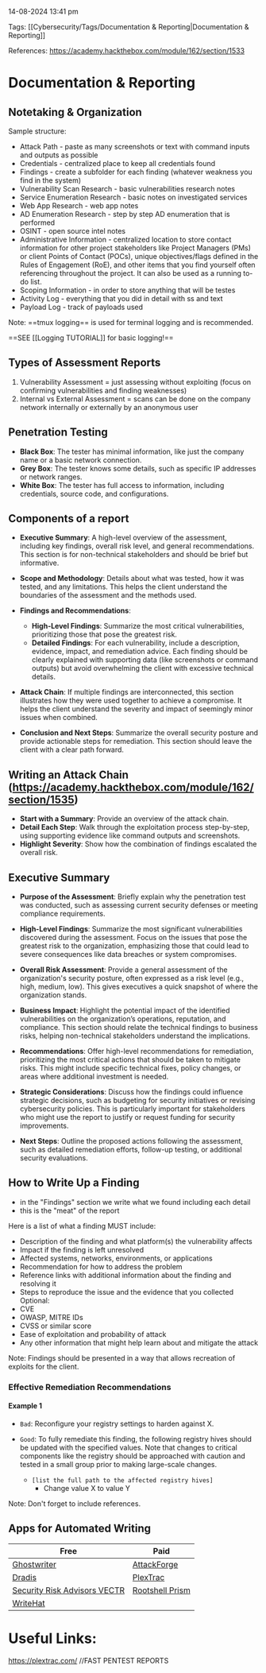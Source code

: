 
14-08-2024 13:41 pm

Tags: [[Cybersecurity/Tags/Documentation & Reporting|Documentation & Reporting]]

References: https://academy.hackthebox.com/module/162/section/1533


# Documentation & Reporting

## Notetaking & Organization

Sample structure:
- Attack Path - paste as many screenshots or text with command inputs and outputs as possible
- Credentials - centralized place to keep all credentials found
- Findings - create a subfolder for each finding (whatever weakness you find in the system)
- Vulnerability Scan Research - basic vulnerabilities research notes
- Service Enumeration Research - basic notes on investigated services
- Web App Research - web app notes
- AD Enumeration Research - step by step AD enumeration that is performed
- OSINT - open source intel notes
- Administrative Information - centralized location to store contact information for other project stakeholders like Project Managers (PMs) or client Points of Contact (POCs), unique objectives/flags defined in the Rules of Engagement (RoE), and other items that you find yourself often referencing throughout the project. It can also be used as a running to-do list.
- Scoping Information - in order to store anything that will be testes
- Activity Log - everything that you did in detail with ss and text
- Payload Log - track of payloads used

Note: ==tmux logging== is used for terminal logging and is recommended.

==SEE [[Logging TUTORIAL]] for basic logging!==

## Types of Assessment Reports

1) Vulnerability Assessment = just assessing without exploiting (focus on confirming vulnerabilities and finding weaknesses)
2) Internal vs External Assessment = scans can be done on the company network internally or externally by an anonymous user

## Penetration Testing

- **Black Box**: The tester has minimal information, like just the company name or a basic network connection.
- **Grey Box**: The tester knows some details, such as specific IP addresses or network ranges.
- **White Box**: The tester has full access to information, including credentials, source code, and configurations.

## Components of a report

- **Executive Summary**: A high-level overview of the assessment, including key findings, overall risk level, and general recommendations. This section is for non-technical stakeholders and should be brief but informative.

- **Scope and Methodology**: Details about what was tested, how it was tested, and any limitations. This helps the client understand the boundaries of the assessment and the methods used.

- **Findings and Recommendations**:
    - **High-Level Findings**: Summarize the most critical vulnerabilities, prioritizing those that pose the greatest risk.
    - **Detailed Findings**: For each vulnerability, include a description, evidence, impact, and remediation advice. Each finding should be clearly explained with supporting data (like screenshots or command outputs) but avoid overwhelming the client with excessive technical details.

- **Attack Chain**: If multiple findings are interconnected, this section illustrates how they were used together to achieve a compromise. It helps the client understand the severity and impact of seemingly minor issues when combined.

- **Conclusion and Next Steps**: Summarize the overall security posture and provide actionable steps for remediation. This section should leave the client with a clear path forward.

## Writing an Attack Chain (https://academy.hackthebox.com/module/162/section/1535)

- **Start with a Summary**: Provide an overview of the attack chain.
- **Detail Each Step**: Walk through the exploitation process step-by-step, using supporting evidence like command outputs and screenshots.
- **Highlight Severity**: Show how the combination of findings escalated the overall risk.

## Executive Summary

- **Purpose of the Assessment**: Briefly explain why the penetration test was conducted, such as assessing current security defenses or meeting compliance requirements.

- **High-Level Findings**: Summarize the most significant vulnerabilities discovered during the assessment. Focus on the issues that pose the greatest risk to the organization, emphasizing those that could lead to severe consequences like data breaches or system compromises.

- **Overall Risk Assessment**: Provide a general assessment of the organization's security posture, often expressed as a risk level (e.g., high, medium, low). This gives executives a quick snapshot of where the organization stands.

- **Business Impact**: Highlight the potential impact of the identified vulnerabilities on the organization’s operations, reputation, and compliance. This section should relate the technical findings to business risks, helping non-technical stakeholders understand the implications.

- **Recommendations**: Offer high-level recommendations for remediation, prioritizing the most critical actions that should be taken to mitigate risks. This might include specific technical fixes, policy changes, or areas where additional investment is needed.

- **Strategic Considerations**: Discuss how the findings could influence strategic decisions, such as budgeting for security initiatives or revising cybersecurity policies. This is particularly important for stakeholders who might use the report to justify or request funding for security improvements.

- **Next Steps**: Outline the proposed actions following the assessment, such as detailed remediation efforts, follow-up testing, or additional security evaluations.

## How to Write Up a Finding

- in the "Findings" section we write what we found including each detail
- this is the "meat" of the report

Here is a list of what a finding MUST include:
- Description of the finding and what platform(s) the vulnerability affects
- Impact if the finding is left unresolved
- Affected systems, networks, environments, or applications
- Recommendation for how to address the problem
- Reference links with additional information about the finding and resolving it
- Steps to reproduce the issue and the evidence that you collected
Optional:
- CVE
- OWASP, MITRE IDs
- CVSS or similar score
- Ease of exploitation and probability of attack
- Any other information that might help learn about and mitigate the attack

Note: Findings should be presented in a way that allows recreation of exploits for the client.

### Effective Remediation Recommendations

#### Example 1

- `Bad`: Reconfigure your registry settings to harden against X.
    
- `Good`: To fully remediate this finding, the following registry hives should be updated with the specified values. Note that changes to critical components like the registry should be approached with caution and tested in a small group prior to making large-scale changes.
    
    - `[list the full path to the affected registry hives]`
        - Change value X to value Y

Note: Don't forget to include references.

## Apps for Automated Writing

|**Free**|**Paid**|
|---|---|
|[Ghostwriter](https://github.com/GhostManager/Ghostwriter)|[AttackForge](https://attackforge.com/)|
|[Dradis](https://dradisframework.com/ce/)|[PlexTrac](https://plextrac.com/)|
|[Security Risk Advisors VECTR](https://github.com/SecurityRiskAdvisors/VECTR)|[Rootshell Prism](https://www.rootshellsecurity.net/why-prism/)|
|[WriteHat](https://github.com/blacklanternsecurity/writehat)||










# Useful Links:

https://plextrac.com/ //FAST PENTEST REPORTS